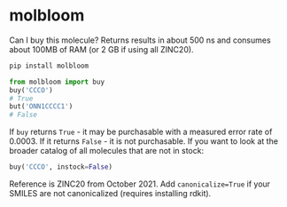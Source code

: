 # molbloom

Can I buy this molecule? Returns results in about 500 ns and consumes about 100MB of RAM (or 2 GB if using all ZINC20).

```sh
pip install molbloom
```

```py
from molbloom import buy
buy('CCCO')
# True
but('ONN1CCCC1')
# False
```

If `buy` returns `True` - it may be purchasable with a measured error rate of 0.0003. If it returns `False` - it is not purchasable.
If you want to look at the broader catalog of all molecules that are not in stock:
```py
buy('CCCO', instock=False)
```
Reference is ZINC20 from October 2021. Add `canonicalize=True` if your SMILES are not canonicalized (requires installing rdkit).
